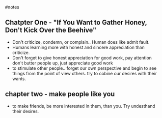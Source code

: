 #notes

## Chatpter One - "If You Want to Gather Honey, Don't Kick Over the Beehive"

* Don't criticize, condemn, or complain.. Human does like admit fault.
* Humans learning more with honest and sincere appreciation than criticize. 
* Don't forget to give honest appreciation for good work, pay attention don't
  butter people up,  just appreciate good work
* to stimulate other people.. forget our own perspective and begin to see
  things from the point of view others. try to cobine our desires with their
wants.

## chapter two - make people like you

* to make friends, be more interested in them, than you. Try undesthand their
  desires.

